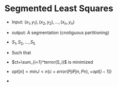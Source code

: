 # Segmented Least Squares

- Input: $(x_1, y_1),(x_2, y_2),...,(x_n, y_n)$
- output: A segmentation (cnotiguous partitioning)
- $S_1, S_2, ..., S_5$ 
- Such that 
- $ct+\sum_{i=1}^terror(S_i)$ is minimized

- $opt[n] = min J<n \{ c+ error(PjiPjn, Pn), +opt[i-1]\}$
- 
